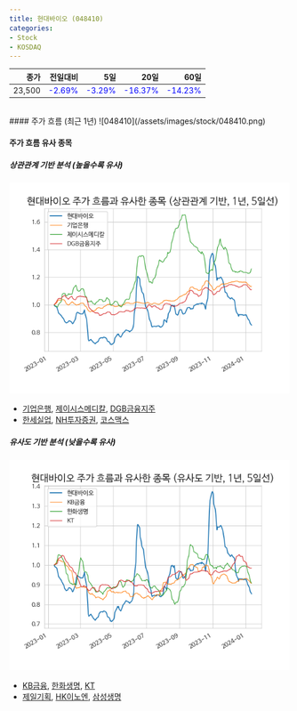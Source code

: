 ```yaml
---
title: 현대바이오 (048410)
categories:
- Stock
- KOSDAQ
---
```


|종가|전일대비|5일|20일|60일|
|---:|-------:|--:|---:|---:|
|23,500|<span style="color: blue">-2.69%</span>|<span style="color: blue">-3.29%</span>|<span style="color: blue">-16.37%</span>|<span style="color: blue">-14.23%</span>|

<!-- more -->
<br>
#### 주가 흐름 (최근 1년)
![048410](/assets/images/stock/048410.png)

#### 주가 흐름 유사 종목

##### 상관관계 기반 분석 (높을수록 유사)
![048410](/assets/images/stock/048410_corr.png)
- [기업은행](/024110/), [제이시스메디칼](/287410/), [DGB금융지주](/139130/)
- [한세실업](/105630/), [NH투자증권](/005940/), [코스맥스](/192820/)

##### 유사도 기반 분석 (낮을수록 유사)	
![048410](/assets/images/stock/048410_sim.png)
- [KB금융](/105560/), [한화생명](/088350/), [KT](/030200/)
- [제일기획](/030000/), [HK이노엔](/195940/), [삼성생명](/032830/)